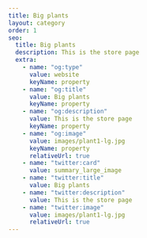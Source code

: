 ```yaml
---
title: Big plants
layout: category
order: 1
seo:
  title: Big plants
  description: This is the store page
  extra:
    - name: "og:type"
      value: website
      keyName: property
    - name: "og:title"
      value: Big plants
      keyName: property
    - name: "og:description"
      value: This is the store page
      keyName: property
    - name: "og:image"
      value: images/plant1-lg.jpg
      keyName: property
      relativeUrl: true
    - name: "twitter:card"
      value: summary_large_image
    - name: "twitter:title"
      value: Big plants
    - name: "twitter:description"
      value: This is the store page
    - name: "twitter:image"
      value: images/plant1-lg.jpg
      relativeUrl: true
---
```

